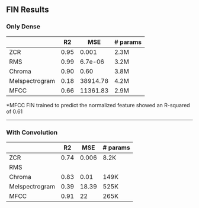 ## FIN Results

### Only Dense

|   | R2 | MSE | # params |
| --- | --- | --- | --- |
| ZCR | 0.95 | 0.001 | 2.3M |
| RMS | 0.99 | 6.7e-06 | 3.2M |
| Chroma | 0.90 | 0.60 | 3.8M |
| Melspectrogram | 0.18 | 38914.78 | 4.2M |
| MFCC | 0.66 | 11361.83 | 2.9M |

*MFCC FIN trained to predict the normalized feature showed an R-squared of 0.61

---


### With Convolution

|   | R2 | MSE | # params |
| --- | --- | --- | --- |
| ZCR | 0.74 | 0.006 | 8.2K |
| RMS |  |  |  |
| Chroma | 0.83 | 0.01 | 149K |
| Melspectrogram | 0.39 | 18.39 | 525K |
| MFCC | 0.91 | 22 | 265K |

